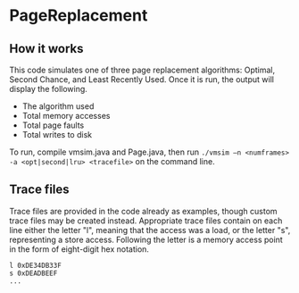 # PageReplacement
## How it works
This code simulates one of three page replacement algorithms: Optimal, Second Chance, and Least Recently Used. Once it is run, the output will display the following.
* The algorithm used
* Total memory accesses
* Total page faults
* Total writes to disk

To run, compile vmsim.java and Page.java, then run `./vmsim –n <numframes> -a <opt|second|lru> <tracefile>` on the command line.

## Trace files
Trace files are provided in the code already as examples, though custom trace files may be created instead. Appropriate trace files contain on each line either the letter "l", meaning that the access was a load, or the letter "s", representing a store access. Following the letter is a memory access point in the form of eight-digit hex notation.

```
l 0xDE34DB33F
s 0xDEADBEEF
...
```
